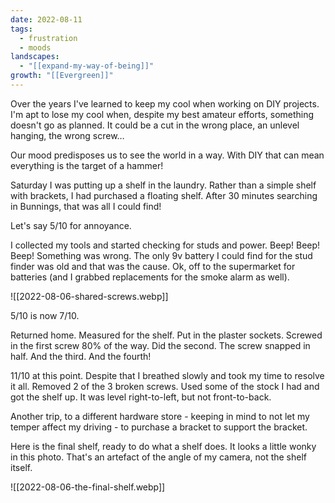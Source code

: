 ```yaml
---
date: 2022-08-11
tags:
  - frustration
  - moods
landscapes:
  - "[[expand-my-way-of-being]]"
growth: "[[Evergreen]]"
---
```


Over the years I've learned to keep my cool when working on DIY projects. I'm apt to lose my cool when, despite my best amateur efforts, something doesn't go as planned. It could be a cut in the wrong place, an unlevel hanging, the wrong screw…

Our mood predisposes us to see the world in a way. With DIY that can mean everything is the target of a hammer!

Saturday I was putting up a shelf in the laundry. Rather than a simple shelf with brackets, I had purchased a floating shelf. After 30 minutes searching in Bunnings, that was all I could find!

Let's say 5/10 for annoyance.

I collected my tools and started checking for studs and power. Beep! Beep! Beep! Something was wrong. The only 9v battery I could find for the stud finder was old and that was the cause. Ok, off to the supermarket for batteries (and I grabbed replacements for the smoke alarm as well).

![[2022-08-06-shared-screws.webp]]

5/10 is now 7/10.

Returned home. Measured for the shelf. Put in the plaster sockets. Screwed in the first screw 80% of the way. Did the second. The screw snapped in half. And the third. And the fourth!

11/10 at this point. Despite that I breathed slowly and took my time to resolve it all. Removed 2 of the 3 broken screws. Used some of the stock I had and got the shelf up. It was level right-to-left, but not front-to-back.

Another trip, to a different hardware store - keeping in mind to not let my temper affect my driving - to purchase a bracket to support the bracket.

Here is the final shelf, ready to do what a shelf does. It looks a little wonky in this photo. That's an artefact of the angle of my camera, not the shelf itself.

![[2022-08-06-the-final-shelf.webp]]
